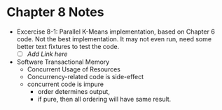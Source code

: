 # Chapter 8 Notes

- Excercise 8-1: Parallel K-Means implementation, based on Chapter 6 code.
  Not the best implementation. It may not even run, need some better text 
  fixtures to test the code. 
  - [ ] _Add Link here_
  
- Software Transactional Memory
  - Concurrent Usage of Resources
  - Concurrency-related code is side-effect
  - concurrent code is impure
    - order determines output, 
	- if pure, then all ordering will have same result. 
